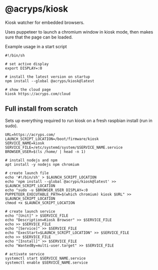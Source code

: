 # @acryps/kiosk
Kiosk watcher for embedded browsers.

Uses puppeteer to launch a chromium window in kiosk mode, then makes sure that the page can be loaded.

Example usage in a start script
```
#!/bin/sh

# set active display
export DISPLAY=:0

# install the latest version on startup
npm install --global @acryps/kiosk@latest

# show the cloud page
kiosk https://acryps.com/cloud
```

## Full install from scratch
Sets up everything required to run kiosk on a fresh raspbian install (run in sudo).

```
URL=https://acryps.com/
LAUNCH_SCRIPT_LOCATION=/boot/firmware/kiosk
SERVICE_NAME=kiosk
SERVICE_FILE=/etc/systemd/system/$SERVICE_NAME.service
BROWSER_USER=$(ls /home/ | head -n 1)

# install nodejs and npm
apt install -y nodejs npm chromium

# create launch file
echo '#!/bin/sh' > $LAUNCH_SCRIPT_LOCATION
echo 'npm install --global @acryps/kiosk@latest' >> $LAUNCH_SCRIPT_LOCATION
echo "sudo -u $BROWSER_USER DISPLAY=:0 PUPPETEER_EXECUTABLE_PATH=$(which chromium) kiosk $URL" >> $LAUNCH_SCRIPT_LOCATION
chmod +x $LAUNCH_SCRIPT_LOCATION

# create launch service
echo "[Unit]" > $SERVICE_FILE
echo "Description=Kiosk Browser" >> $SERVICE_FILE
echo >> $SERVICE_FILE
echo "[Service]" >> $SERVICE_FILE
echo "ExecStart=$LAUNCH_SCRIPT_LOCATION" >> $SERVICE_FILE
echo >> $SERVICE_FILE
echo "[Install]" >> $SERVICE_FILE
echo "WantedBy=multi-user.target" >> $SERVICE_FILE

# activate service
systemctl start $SERVICE_NAME.service
systemctl enable $SERVICE_NAME.service
```

